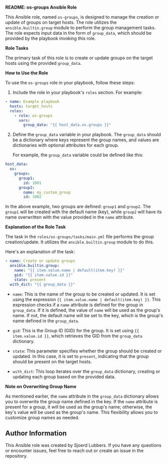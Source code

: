 **README: os-groups Ansible Role**

This Ansible role, named `os-groups`, is designed to manage the creation or update of groups on target hosts. The role utilizes the `ansible.builtin.group` module to perform the group management tasks. The role expects input data in the form of `group_data`, which should be provided by the playbook invoking this role.

**Role Tasks**

The primary task of this role is to create or update groups on the target hosts using the provided `group_data`.

**How to Use the Role**

To use the `os-groups` role in your playbook, follow these steps:

1. Include the role in your playbook's `roles` section. For example:

```yaml
- name: Example playbook
  hosts: target_hosts
  roles:
    - role: os-groups
      vars:
        group_data: "{{ host_data.os.groups }}"
```

2. Define the `group_data` variable in your playbook. The `group_data` should be a dictionary where keys represent the group names, and values are dictionaries with optional attributes for each group.

   For example, the `group_data` variable could be defined like this:

```yaml
host_data:
  os:
    groups:
      group1:
        id: 1001
      group2:
        name: my_custom_group
        id: 1002
```

In the above example, two groups are defined: `group1` and `group2`. The `group1` will be created with the default name (key), while `group2` will have its name overwritten with the value provided in the `name` attribute.

**Explanation of the Role Task**

The task in the `roles/os-groups/tasks/main.yml` file performs the group creation/update. It utilizes the `ansible.builtin.group` module to do this.

Here's an explanation of the task:

```yaml
- name: Create or update groups
  ansible.builtin.group:
    name: "{{ item.value.name | default(item.key) }}"
    gid: "{{ item.value.id }}"
    state: present
  with_dict: "{{ group_data }}"
```

- `name`: This is the name of the group to be created or updated. It is set using the expression `{{ item.value.name | default(item.key) }}`. This expression checks if a `name` attribute is defined for the group in `group_data`. If it is defined, the value of `name` will be used as the group's name. If not, the default name will be set to the key, which is the group's name defined in the `group_data`.

- `gid`: This is the Group ID (GID) for the group. It is set using `{{ item.value.id }}`, which retrieves the GID from the `group_data` dictionary.

- `state`: This parameter specifies whether the group should be created or updated. In this case, it is set to `present`, indicating that the group should be present on the target hosts.

- `with_dict`: This loop iterates over the `group_data` dictionary, creating or updating each group based on the provided data.

**Note on Overwriting Group Name**

As mentioned earlier, the `name` attribute in the `group_data` dictionary allows you to overwrite the group name defined in the key. If the `name` attribute is present for a group, it will be used as the group's name; otherwise, the key's value will be used as the group's name. This flexibility allows you to customize group names as needed.

Author Information
------------------

This Ansible role was created by Sjoerd Lubbers. If you have any questions or encounter issues, feel free to reach out or create an issue in the repository.